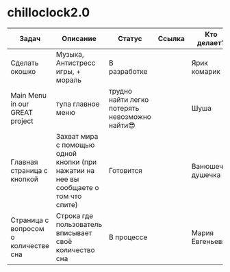 # chilloclock2.0
|      Задач      |      Описание      |      Статус      |      Ссылка      |Кто делает?|
|-----------------|--------------------|------------------|------------------|-----------|
|Сделать окошко|Музыка, Антистресс игры, + мораль|В разработке| |Ярик комарик|
|Main Menu in our GREAT project| тупа главное меню| трудно найти легко потерять невозможно найти😎| |Шуша|
| Главная страница с кнопкой   | Захват мира с помощью одной кнопки (при нажатии на нее вы сообщаете о том что спите) | Готовится |    |Ванюшечка душечка|
| Страница с вопросом о количестве сна|Строка где пользователь вписывает своё количество сна| В процессе| |Мария Евгеньевна|
